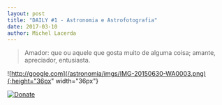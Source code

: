 ```yaml
---
layout: post
title: "DAILY #1 - Astronomia e Astrofotografia"
date: 2017-03-10
author: Michel Lacerda
---
```



> Amador: que ou aquele que gosta muito de alguma coisa; amante, apreciador, entusiasta.


![http://google.com](/astronomia/imgs/IMG-20150630-WA0003.png){:height="36px" width="36px"}
    
[![Donate](https://img.shields.io/badge/Donate-PayPal-green.svg)](https://www.paypal.com/cgi-bin/webscr?cmd=_donations&business=N4HRQGSFMN8HJ&lc=BR&item_name=Michel%20Lacerda&item_number=docao_astronomia_wiki&currency_code=BRL&bn=PP%2dDonationsBF%3aDonate%2dPayPal%2dgreen%2esvg%3aNonHosted)
